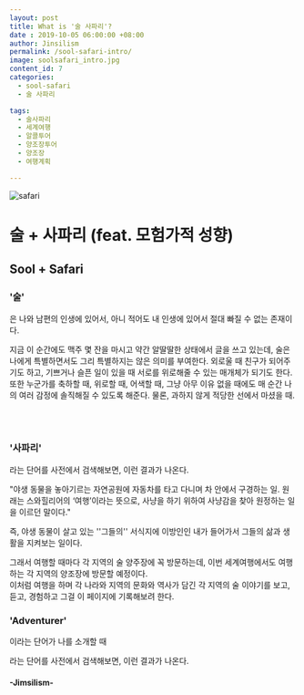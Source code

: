 ```yaml
---
layout: post
title: What is '술 사파리'?
date : 2019-10-05 06:00:00 +08:00
author: Jinsilism
permalink: /sool-safari-intro/
image: soolsafari_intro.jpg
content_id: 7
categories:
  - sool-safari
  - 술 사파리

tags:
  - 술사파리
  - 세계여행
  - 알콜투어
  - 양조장투어
  - 양조장
  - 여행계획

---
```

![safari](https://lh3.googleusercontent.com/bQ_PsvvHE1qnI6R3xMvSPQtkjJ9NC4h1EP90oNT6Sp62acE1Ea3bs-TaZIAhU96h-wlXJFuRujHy_mSH1vQ8EQXD9mtNhECsfi_1WN4Zm2Z_O6qB_qFei2FuQQOyAXkOV47NPeGvSDHLkcgT992a8DRQx_bEJ5Wth0lU9OOHiFUa1evoE4EkUtWC-hMnl5l0XEWVg1ciwAEgYO89o598fD9qLTRTKqgNTxMjuCfXy8hOFWnV_LrsY0j2bmZ5QK5TRDpTfZJMSYYWvgl04jLtvf6Ui06dUNlRG10vblaqbOos8ffUjaE814J8wmCT47AOxF0R91dL3wvwzVvYpX2MSEmljM3B-XsOGhoDg_lluk9wiyMDyI_kQGay5aE2lDZWqiQ9ZUP_256lLw0KhWSSKZTANhNhn8hYDmNFiClk6fi3-qU-RWxRkrQrG7w4fwfYoDWDz4awBr0_P_tmkNDN85k0Wcw789v78fbInU5fdU_qHQq9-1WE8OBMU4s_wsbN9_ptVbgkCUZxNOULMO_ObHnumt28OJMSg84kpi9OmBHsSW528NxlUoIIihTgl1mnHDuT4PmITkoXSC0QqMrZjfMvCXUwtYJKy-mPGIvK7jmOiFQujW3zKNgzZtngoaimSil0Pvwj-oAGOe4_gmhn8NCA9v-fEsaaqbM9sx2l0QkzxleyuXldjlssc7V30AvfAy5MDWSZ-Y1s_YAJmQd7Cecn9cjyHIDPUi76AuE8h9s-Vyg=w2160-h1410-no)

# 술 + 사파리 (feat. 모험가적 성향)
## Sool + Safari 

### '술'

은 나와 남편의 인생에 있어서, 아니 적어도 내 인생에 있어서 절대 빠질 수 없는 존재이다.

지금 이 순간에도 맥주 몇 잔을 마시고 약간 알딸딸한 상태에서 글을 쓰고 있는데, 술은 나에게 특별하면서도 그리 특별하지는 않은 의미를 부여한다.
외로울 때 친구가 되어주기도 하고, 기쁘거나 슬픈 일이 있을 때 서로를 위로해줄 수 있는 매개체가 되기도 한다.
또한 누군가를 축하할 때, 위로할 때, 어색할 때, 그냥 아무 이유 없을 때에도 매 순간 나의 여러 감정에 솔직해질 수 있도록 해준다.
물론, 과하지 않게 적당한 선에서 마셨을 때.

<br><br>

### '사파리'

라는 단어를 사전에서 검색해보면, 이런 결과가 나온다.

"야생 동물을 놓아기르는 자연공원에 자동차를 타고 다니며 차 안에서 구경하는 일. 원래는 스와힐리어의 ‘여행’이라는 뜻으로, 사냥을 하기 위하여 사냥감을 찾아 원정하는 일을 이르던 말이다."

즉, 야생 동물이 살고 있는 ''그들의'' 서식지에 이방인인 내가 들어가서 그들의 삶과 생활을 지켜보는 일이다.

그래서 여행할 때마다 각 지역의 술 양주장에 꼭 방문하는데, 이번 세계여행에서도 여행하는 각 지역의 양조장에 방문할 예정이다.
<br>
이처럼 여행을 하며 각 나라와 지역의 문화와 역사가 담긴 각 지역의 술 이야기를 보고, 듣고, 경험하고 그걸 이 페이지에 기록해보려 한다.

### 'Adventurer'
이라는 단어가 나를 소개할 때

라는 단어를 사전에서 검색해보면, 이런 결과가 나온다.



#### -Jimsilism-
